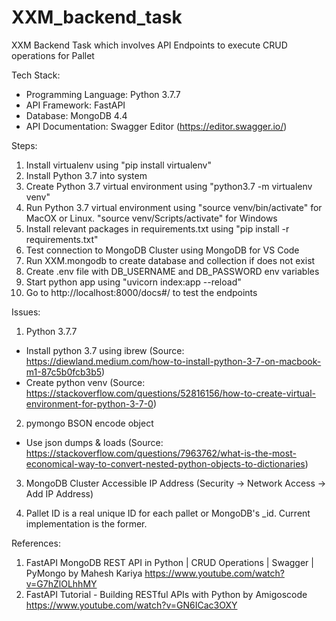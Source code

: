 # XXM_backend_task
XXM Backend Task which involves API Endpoints to execute CRUD operations for Pallet

Tech Stack:
- Programming Language: Python 3.7.7
- API Framework: FastAPI
- Database: MongoDB 4.4
- API Documentation: Swagger Editor (https://editor.swagger.io/)

Steps:
1. Install virtualenv using "pip install virtualenv"
2. Install Python 3.7 into system
3. Create Python 3.7 virtual environment using "python3.7 -m virtualenv venv"
4. Run Python 3.7 virtual environment using "source venv/bin/activate" for MacOX or Linux. "source venv/Scripts/activate" for Windows
5. Install relevant packages in requirements.txt using "pip install -r requirements.txt"
6. Test connection to MongoDB Cluster using MongoDB for VS Code
7. Run XXM.mongodb to create database and collection if does not exist
8. Create .env file with DB_USERNAME and DB_PASSWORD env variables
9. Start python app using "uvicorn index:app --reload"
10. Go to http://localhost:8000/docs#/ to test the endpoints

Issues:
1. Python 3.7.7
- Install python 3.7 using ibrew (Source: https://diewland.medium.com/how-to-install-python-3-7-on-macbook-m1-87c5b0fcb3b5)
- Create python venv (Source: https://stackoverflow.com/questions/52816156/how-to-create-virtual-environment-for-python-3-7-0)

2. pymongo BSON encode object
- Use json dumps & loads (Source: https://stackoverflow.com/questions/7963762/what-is-the-most-economical-way-to-convert-nested-python-objects-to-dictionaries)

3. MongoDB Cluster Accessible IP Address (Security -> Network Access -> Add IP Address)

4. Pallet ID is a real unique ID for each pallet or MongoDB's _id. Current implementation is the former.

References:
1. FastAPI MongoDB REST API in Python | CRUD Operations | Swagger | PyMongo by Mahesh Kariya https://www.youtube.com/watch?v=G7hZlOLhhMY
2. FastAPI Tutorial - Building RESTful APIs with Python by Amigoscode https://www.youtube.com/watch?v=GN6ICac3OXY
